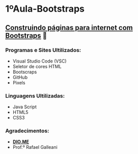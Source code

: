 # 1ºAula-Bootstraps
## [**Construindo páginas para internet com Bootstraps**](https://github.com/Desenvolvedor-Alessandro-Fullstack/Aula-bootstrap/blob/34c4813b726bab8cfa20ebd6061c13772c3e2db7/index.html) 🚀
### Programas e Sites Ultilizados:
* Visual Studio Code (VSC)
* Seletor de cores HTML
* Bootscraps
* GitHub
* Pixels
### Linguagens Ultilizadas:
* Java Script
* HTML5
* CSS3
### Agradecimentos:
* [**DIO.ME**](https://www.dio.me/)
* Prof.º Rafael Galleani
